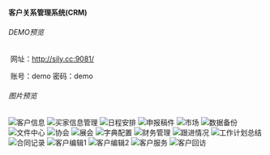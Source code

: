 #### 客户关系管理系统(CRM)

###### DEMO预览

​	网址：http://sily.cc:9081/

​	账号：demo  密码：demo

###### 图片预览

![客户信息](http://hsk.swjsj.com/pic/201902/13/1550038665654.png)
![买家信息管理](http://hsk.swjsj.com/pic/201902/13/1550038754415.png)
![日程安排](http://hsk.swjsj.com/pic/201902/13/1550038755268.png)
![申报稿件](http://hsk.swjsj.com/pic/201902/13/1550038755958.png)
![市场](http://hsk.swjsj.com/pic/201902/13/1550038756560.png)
![数据备份](http://hsk.swjsj.com/pic/201902/13/1550038757316.png)
![文件中心](http://hsk.swjsj.com/pic/201902/13/1550038757933.png)
![协会](http://hsk.swjsj.com/pic/201902/13/1550038758417.png)
![展会](http://hsk.swjsj.com/pic/201902/13/1550038759166.png)
![字典配置](http://hsk.swjsj.com/pic/201902/13/1550038759962.png)
![财务管理](http://hsk.swjsj.com/pic/201902/13/1550038760651.png)
![跟进情况](http://hsk.swjsj.com/pic/201902/13/1550038761669.png)
![工作计划总结](http://hsk.swjsj.com/pic/201902/13/1550038762416.png)
![合同记录](http://hsk.swjsj.com/pic/201902/13/1550038763227.png)
![客户编辑1](http://hsk.swjsj.com/pic/201902/13/1550038763943.png)
![客户编辑2](http://hsk.swjsj.com/pic/201902/13/1550038764428.png)
![客户服务](http://hsk.swjsj.com/pic/201902/13/1550038764954.png)
![客户回访](http://hsk.swjsj.com/pic/201902/13/1550038765810.png)
